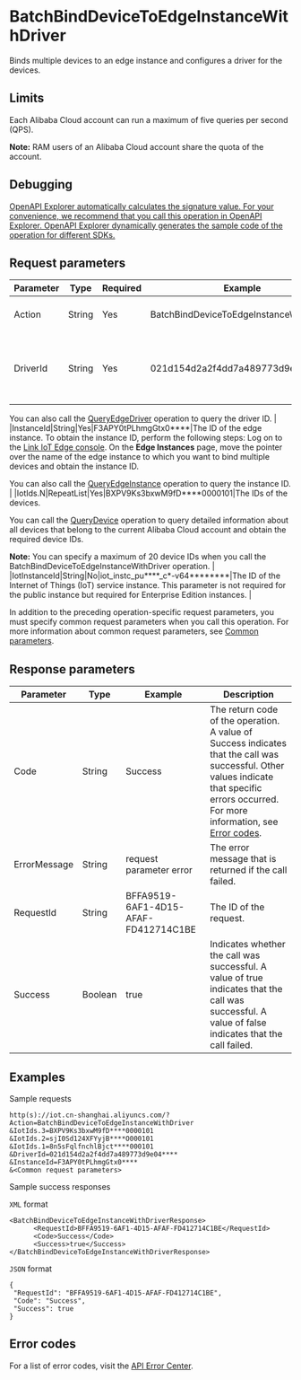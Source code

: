 # BatchBindDeviceToEdgeInstanceWithDriver

Binds multiple devices to an edge instance and configures a driver for the devices.

## Limits

Each Alibaba Cloud account can run a maximum of five queries per second \(QPS\).

**Note:** RAM users of an Alibaba Cloud account share the quota of the account.

## Debugging

[OpenAPI Explorer automatically calculates the signature value. For your convenience, we recommend that you call this operation in OpenAPI Explorer. OpenAPI Explorer dynamically generates the sample code of the operation for different SDKs.](https://api.aliyun.com/#product=Iot&api=BatchBindDeviceToEdgeInstanceWithDriver&type=RPC&version=2018-01-20)

## Request parameters

|Parameter|Type|Required|Example|Description|
|---------|----|--------|-------|-----------|
|Action|String|Yes|BatchBindDeviceToEdgeInstanceWithDriver|The operation that you want to perform. Set the value to BatchBindDeviceToEdgeInstanceWithDriver. |
|DriverId|String|Yes|021d154d2a2f4dd7a489773d9e04\*\*\*\*|The ID of the driver. To obtain the driver ID, perform the following steps: Log on to the [Link IoT Edge console](https://iot.console.aliyun.com/le/instance/list). On the **Drivers** page, move the pointer over the name of the driver that you want to configure and obtain the driver ID.

You can also call the [QueryEdgeDriver](~~155776~~) operation to query the driver ID. |
|InstanceId|String|Yes|F3APY0tPLhmgGtx0\*\*\*\*|The ID of the edge instance. To obtain the instance ID, perform the following steps: Log on to the [Link IoT Edge console](https://iot.console.aliyun.com/le/instance/list). On the **Edge Instances** page, move the pointer over the name of the edge instance to which you want to bind multiple devices and obtain the instance ID.

You can also call the [QueryEdgeInstance](~~135214~~) operation to query the instance ID. |
|IotIds.N|RepeatList|Yes|BXPV9Ks3bxwM9fD\*\*\*\*0000101|The IDs of the devices.

You can call the [QueryDevice](~~69905~~) operation to query detailed information about all devices that belong to the current Alibaba Cloud account and obtain the required device IDs.

**Note:** You can specify a maximum of 20 device IDs when you call the BatchBindDeviceToEdgeInstanceWithDriver operation. |
|IotInstanceId|String|No|iot\_instc\_pu\*\*\*\*\_c\*-v64\*\*\*\*\*\*\*\*|The ID of the Internet of Things \(IoT\) service instance. This parameter is not required for the public instance but required for Enterprise Edition instances. |

In addition to the preceding operation-specific request parameters, you must specify common request parameters when you call this operation. For more information about common request parameters, see [Common parameters](~~30561~~).

## Response parameters

|Parameter|Type|Example|Description|
|---------|----|-------|-----------|
|Code|String|Success|The return code of the operation. A value of Success indicates that the call was successful. Other values indicate that specific errors occurred. For more information, see [Error codes](~~135200~~). |
|ErrorMessage|String|request parameter error|The error message that is returned if the call failed. |
|RequestId|String|BFFA9519-6AF1-4D15-AFAF-FD412714C1BE|The ID of the request. |
|Success|Boolean|true|Indicates whether the call was successful. A value of true indicates that the call was successful. A value of false indicates that the call failed. |

## Examples

Sample requests

```
http(s)://iot.cn-shanghai.aliyuncs.com/? Action=BatchBindDeviceToEdgeInstanceWithDriver
&IotIds.3=BXPV9Ks3bxwM9fD****0000101
&IotIds.2=sjI0Sd124XFYyjB****O000101
&IotIds.1=8n5sFqlfnchlBjct****000101
&DriverId=021d154d2a2f4dd7a489773d9e04****
&InstanceId=F3APY0tPLhmgGtx0****
&<Common request parameters>
```

Sample success responses

`XML` format

```
<BatchBindDeviceToEdgeInstanceWithDriverResponse>
      <RequestId>BFFA9519-6AF1-4D15-AFAF-FD412714C1BE</RequestId>
      <Code>Success</Code>
      <Success>true</Success>
</BatchBindDeviceToEdgeInstanceWithDriverResponse>
```

`JSON` format

```
{
 "RequestId": "BFFA9519-6AF1-4D15-AFAF-FD412714C1BE",
 "Code": "Success",
 "Success": true
}
```

## Error codes

For a list of error codes, visit the [API Error Center](https://error-center.alibabacloud.com/status/product/Iot).

